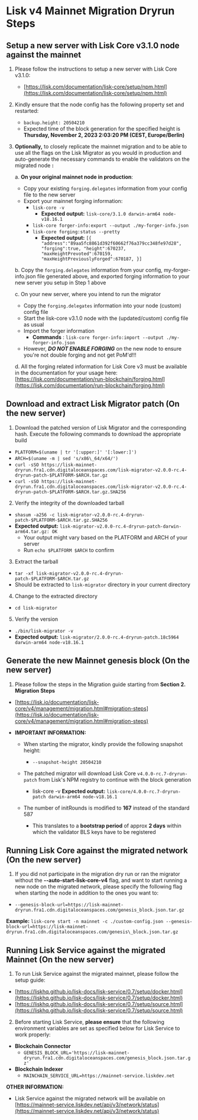 # Lisk v4 Mainnet Migration Dryrun Steps

## Setup a new server with Lisk Core v3.1.0 node against the mainnet

1. Please follow the instructions to setup a new server with Lisk Core v3.1.0:
    - [https://lisk.com/documentation/lisk-core/setup/npm.html](https://lisk.com/documentation/lisk-core/setup/npm.html)
2. Kindly ensure that the node config has the following property set and restarted:
    - `backup.height: 20504210`
    - Expected time of the block generation for the specified height is **Thursday, November 2, 2023 2:03:20 PM (CEST, Europe/Berlin)**

3. **Optionally,** to closely replicate the mainnet migration and to be able to use all the flags on the Lisk Migrator as you would in production and auto-generate the necessary commands to enable the validators on the migrated node **:**
   
    a. **On your original mainnet node in production**:
      - Copy your existing `forging.delegates` information from your config file to the new server
      - Export your mainnet forging information:
        - `lisk-core -v`
          - **Expected output:** `lisk-core/3.1.0 darwin-arm64 node-v18.16.1`
        - `lisk-core forger-info:export --output ./my-forger-info.json`
        - `lisk-core forging:status --pretty`
          - **Expected output:** `[{
             "address":"89aa5fc8861d392f60662f76a379cc348fe97d28",
             "forging":true,
             "height":670237,
             "maxHeightPrevoted":670159,
             "maxHeightPreviouslyForged":670187,
           }]`

    b. Copy the `forging.delegates` information from your config, my-forger-info.json file generated above, and exported forging information to your new server you setup in Step 1 above

    c. On your new server, where you intend to run the migrator
      - Copy the `forging.delegates` information into your node (custom) config file
      - Start the lisk-core v3.1.0 node with the (updated/custom) config file as usual
      - Import the forger information
        - **Commands** : `lisk-core forger-info:import --output ./my-forger-info.json`
      - However, ***DO NOT ENABLE FORGING*** on the new node to ensure you're not double forging and not get PoM'd!!!

    d. All the forging related information for Lisk Core v3 must be available in the documentation for your usage here: [https://lisk.com/documentation/run-blockchain/forging.html](https://lisk.com/documentation/run-blockchain/forging.html)

## Download and extract Lisk Migrator patch (On the new server)

1. Download the patched version of Lisk Migrator and the corresponding hash. Execute the following commands to download the appropriate build
  - `PLATFORM=$(uname | tr '[:upper:]' '[:lower:]')`
  - `ARCH=$(uname -m | sed 's/x86\_64/x64/')`
  - `curl -sSO https://lisk-mainnet-dryrun.fra1.cdn.digitaloceanspaces.com/lisk-migrator-v2.0.0-rc.4-dryrun-patch-$PLATFORM-$ARCH.tar.gz`
  - `curl -sSO https://lisk-mainnet-dryrun.fra1.cdn.digitaloceanspaces.com/lisk-migrator-v2.0.0-rc.4-dryrun-patch-$PLATFORM-$ARCH.tar.gz.SHA256`
2. Verify the integrity of the downloaded tarball
  - `shasum -a256 -c lisk-migrator-v2.0.0-rc.4-dryrun-patch-$PLATFORM-$ARCH.tar.gz.SHA256`
  - **Expected output:** `lisk-migrator-v2.0.0-rc.4-dryrun-patch-darwin-arm64.tar.gz: OK`
    - Your output might vary based on the PLATFORM and ARCH of your server
    - Run `echo $PLATFORM $ARCH` to confirm
3. Extract the tarball
  - `tar -xf lisk-migrator-v2.0.0-rc.4-dryrun-patch-$PLATFORM-$ARCH.tar.gz`
  - Should be extracted to `lisk-migrator` directory in your current directory
4. Change to the extracted directory
  - `cd lisk-migrator`
5. Verify the version
  - `./bin/lisk-migrator -v`
  - **Expected output:** `lisk-migrator/2.0.0-rc.4-dryrun-patch.18c5964 darwin-arm64 node-v18.16.1`

## Generate the new Mainnet genesis block (On the new server)

1. Please follow the steps in the Migration guide starting from **Section 2. Migration Steps**
  - [https://lisk.io/documentation/lisk-core/v4/management/migration.html#migration-steps](https://lisk.io/documentation/lisk-core/v4/management/migration.html#migration-steps)

- **IMPORTANT INFORMATION:**
  - When starting the migrator, kindly provide the following snapshot height:
    - `--snapshot-height 20504210`
  - The patched migrator will download Lisk Core `v4.0.0-rc.7-dryrun-patch` from Lisk's NPM registry to continue with the block generation
    - lisk-core -v
**Expected output:** `lisk-core/4.0.0-rc.7-dryrun-patch darwin-arm64 node-v18.16.1`

  - The number of initRounds is modified to **167** instead of the standard 587
    - This translates to a **bootstrap period** of approx **2 days** within which the validator BLS keys have to be registered

## Running Lisk Core against the migrated network (On the new server)

1. If you did not participate in the migration dry run or ran the migrator without the **--auto-start-lisk-core-v4** flag, and want to start running a new node on the migrated network, please specify the following flag when starting the node in addition to the ones you want to:
  - `--genesis-block-url=https://lisk-mainnet-dryrun.fra1.cdn.digitaloceanspaces.com/genesis_block.json.tar.gz`

**Example:** `lisk-core start -n mainnet -c ./custom-config.json --genesis-block-url=https://lisk-mainnet-dryrun.fra1.cdn.digitaloceanspaces.com/genesis\_block.json.tar.gz`

## Running Lisk Service against the migrated Mainnet (On the new server)

1. To run Lisk Service against the migrated mainnet, please follow the setup guide:
  - [https://liskhq.github.io/lisk-docs/lisk-service/0.7/setup/docker.html](https://liskhq.github.io/lisk-docs/lisk-service/0.7/setup/docker.html)
  - [https://liskhq.github.io/lisk-docs/lisk-service/0.7/setup/source.html](https://liskhq.github.io/lisk-docs/lisk-service/0.7/setup/source.html)
2. Before starting Lisk Service, **please ensure** that the following environment variables are set as specified below for Lisk Service to work properly:
  - **Blockchain Connector**
    - `GENESIS_BLOCK_URL='https://lisk-mainnet-dryrun.fra1.cdn.digitaloceanspaces.com/genesis_block.json.tar.gz'`
  - **Blockchain Indexer**
    - `MAINCHAIN_SERVICE_URL=https://mainnet-service.liskdev.net`

**OTHER INFORMATION:**

- Lisk Service against the migrated network will be available on [https://mainnet-service.liskdev.net/api/v3/network/status](https://mainnet-service.liskdev.net/api/v3/network/status)
